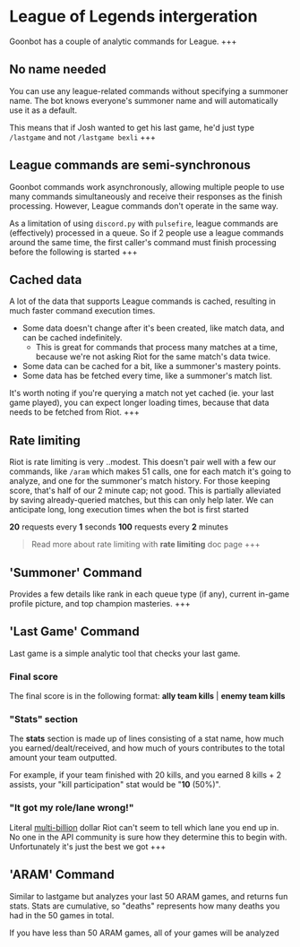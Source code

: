 # League of Legends intergeration
Goonbot has a couple of analytic commands for League.
+++
## No name needed
You can use any league-related commands without specifying a summoner name. The bot knows everyone's summoner name and will automatically use it as a default.

This means that if Josh wanted to get his last game, he'd just type `/lastgame` and not `/lastgame bexli`
+++
## League commands are semi-synchronous
Goonbot commands work asynchronously, allowing multiple people to use many commands simultaneously and receive their responses as the finish processing. However, League commands don't operate in the same way.

As a limitation of using `discord.py` with `pulsefire`, league commands are (effectively) processed in a queue. So if 2 people use a league commands around the same time, the first caller's command must finish processing before the following is started
+++
## Cached data
A lot of the data that supports League commands is cached, resulting in much faster command execution times.

- Some data doesn't change after it's been created, like match data, and can be cached indefinitely.
  - This is great for commands that process many matches at a time, because we're not asking Riot for the same match's data twice.
- Some data can be cached for a bit, like a summoner's mastery points. 
- Some data has be fetched every time, like a summoner's match list.

It's worth noting if you're querying a match not yet cached (ie. your last game played), you can expect longer loading times, because that data needs to be fetched from Riot.
+++
## Rate limiting
Riot is rate limiting is very ..modest. This doesn't pair well with a few our commands, like `/aram` which makes 51 calls, one for each match it's going to analyze, and one for the summoner's match history. For those keeping score, that's half of our 2 minute cap; not good. This is partially alleviated by saving already-queried matches, but this can only help later. We can anticipate long, long execution times when the bot is first started

**20** requests every **1** seconds
**100** requests every **2** minutes

> Read more about rate limiting with **rate limiting** doc page
+++
## 'Summoner' Command
Provides a few details like rank in each queue type (if any), current in-game profile picture, and top champion masteries.
+++
## 'Last Game' Command
Last game is a simple analytic tool that checks your last game.

### Final score
The final score is in the following format: **ally team kills** | **enemy team kills**

### "Stats" section
The **stats** section is made up of lines consisting of a stat name, how much you earned/dealt/received, and how much of yours contributes to the total amount your team outputted.

For example, if your team finished with 20 kills, and you earned 8 kills + 2 assists, your "kill participation" stat would be "**10** (50%)".

### "It got my role/lane wrong!"
Literal [multi-billion](https://levvvel.com/riot-games-statistics/) dollar Riot can't seem to tell which lane you end up in. No one in the API community is sure how they determine this to begin with. Unfortunately it's just the best we got
+++
## 'ARAM' Command
Similar to lastgame but analyzes your last 50 ARAM games, and returns fun stats. Stats are cumulative, so "deaths" represents how many deaths you had in the 50 games in total.

If you have less than 50 ARAM games, all of your games will be analyzed